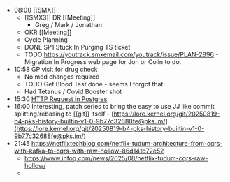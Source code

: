 - 08:00 [[SMX]]
	- [[SMX3]] DR [[Meeting]]
		- Greg / Mark / Jonathan
	- OKR [[Meeting]]
	- Cycle Planning
	- DONE SP1 Stuck In Purging TS ticket
	- TODO https://youtrack.smxemail.com/youtrack/issue/PLAN-2896 - Migration In Progress web page for Jon or Colin to do.
- 10:58 GP visit for drug check
	- No med changes required
	- TODO Get Blood Test done - seems I forgot that
	- Had Tetanus / Covid Booster shot
- 15:30 [HTTP Request in Postgres](https://h3manth.com/posts/HTTP-Request-Postgres/)
- 16:00 Interesting, patch series to bring the easy to use JJ like commit splitting/rebasing to [[git]] itself - [https://lore.kernel.org/git/20250819-b4-pks-history-builtin-v1-0-9b77c32688fe@pks.im/](https://lore.kernel.org/git/20250819-b4-pks-history-builtin-v1-0-9b77c32688fe@pks.im/)
- 21:45 https://netflixtechblog.com/netflix-tudum-architecture-from-cqrs-with-kafka-to-cqrs-with-raw-hollow-86d141b72e52
	- https://www.infoq.com/news/2025/08/netflix-tudum-cqrs-raw-hollow/
	-